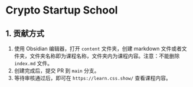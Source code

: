 # Crypto Startup School

## 1. 贡献方式

1. 使用 Obsidian 编辑器，打开 `content` 文件夹，创建 markdown 文件或者文件夹，文件夹名称即为课程名称，文件夹内为课程内容。注意：不能删除 `index.md` 文件。
2. 创建完成后，提交 PR 到 `main` 分支。
3. 等待审核通过后，即可在 `https://learn.css.show/` 查看课程内容。
